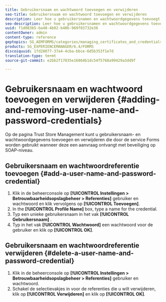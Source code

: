 ```yaml
---
title: Gebruikersnaam en wachtwoord toevoegen en verwijderen
seo-title: Gebruikersnaam en wachtwoord toevoegen en verwijderen
description: Leer hoe u gebruikersnamen en wachtwoordgegevens toevoegt en verwijdert.
seo-description: Leer hoe u gebruikersnamen en wachtwoordgegevens toevoegt en verwijdert.
uuid: f1d083b5-ba48-4b02-b40b-969f03732e36
contentOwner: admin
content-type: reference
geptopics: SG_AEMFORMS/categories/managing_certificates_and_credentials
products: SG_EXPERIENCEMANAGER/6.4/FORMS
discoiquuid: 1fd28077-37a4-4cba-bbce-6d5b353f1e7d
translation-type: tm+mt
source-git-commit: e2bb2f17035e16864b1dc54f5768a99429a3dd9f

---
```



# Gebruikersnaam en wachtwoord toevoegen en verwijderen {#adding-and-removing-user-name-and-password-credentials}

Op de pagina Trust Store Management kunt u gebruikersnaam- en wachtwoordgegevens toevoegen en verwijderen die door de service Forms worden gebruikt wanneer deze een aanvraag ontvangt met beveiliging op SOAP-niveau.

## Gebruikersnaam en wachtwoordreferentie toevoegen {#add-a-user-name-and-password-credential}

1. Klik in de beheerconsole op **[!UICONTROL Instellingen > Betrouwbaarheidsopslagbeheer > Referenties]** gebruiker en wachtwoord en klik vervolgens op **[!UICONTROL Toevoegen]**.
1. In the **[!UICONTROL Profile Name]** box, type a name for the credential.
1. Typ een unieke gebruikersnaam in het vak **[!UICONTROL Gebruikersnaam]** .
1. Typ in het vak **[!UICONTROL Wachtwoord]** een wachtwoord voor de gebruiker en klik op **[!UICONTROL OK]**.

## Gebruikersnaam en wachtwoordreferentie verwijderen {#delete-a-user-name-and-password-credential}

1. Klik in de beheerconsole op **[!UICONTROL Instellingen > Betrouwbaarheidsopslagbeheer > Referenties]** gebruiker en wachtwoord.
1. Schakel de selectievakjes in voor de referenties die u wilt verwijderen, klik op **[!UICONTROL Verwijderen]** en klik op **[!UICONTROL OK]**.

